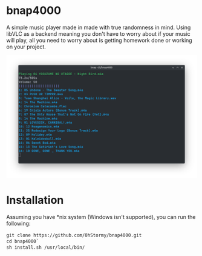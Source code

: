 # bnap4000

A simple music player made in made with true randomness in mind. Using libVLC as a backend meaning you don't have to worry about if your music will play, all you need to worry about is getting homework done or working on your project.

![bnap4000](.github/player.png)

# Installation

Assuming you have *nix system (Windows isn't supported), you can run the following:

```
git clone https://github.com/0hStormy/bnap4000.git
cd bnap4000`
sh install.sh /usr/local/bin/
```